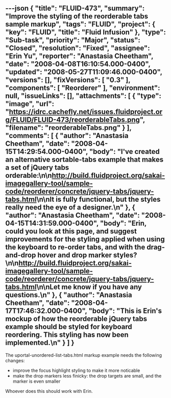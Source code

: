 ---json
{
  "title": "FLUID-473",
  "summary": "Improve the styling of the reorderable tabs sample markup",
  "tags": "FLUID",
  "project": {
    "key": "FLUID",
    "title": "Fluid Infusion"
  },
  "type": "Sub-task",
  "priority": "Major",
  "status": "Closed",
  "resolution": "Fixed",
  "assignee": "Erin Yu",
  "reporter": "Anastasia Cheetham",
  "date": "2008-04-08T16:10:54.000-0400",
  "updated": "2008-05-27T11:09:46.000-0400",
  "versions": [],
  "fixVersions": [
    "0.3"
  ],
  "components": [
    "Reorderer"
  ],
  "environment": null,
  "issueLinks": [],
  "attachments": [
    {
      "type": "image",
      "url": "https://idrc.cachefly.net/issues.fluidproject.org/FLUID/FLUID-473/reorderableTabs.png",
      "filename": "reorderableTabs.png"
    }
  ],
  "comments": [
    {
      "author": "Anastasia Cheetham",
      "date": "2008-04-15T14:29:54.000-0400",
      "body": "I've created an alternative sortable-tabs example that makes a set of jQuery tabs orderable:\n\n<http://build.fluidproject.org/sakai-imagegallery-tool/sample-code/reorderer/concrete/jquery-tabs/jquery-tabs.html>\n\nIt is fully functional, but the styles really need the eye of a designer.\n"
    },
    {
      "author": "Anastasia Cheetham",
      "date": "2008-04-15T14:31:59.000-0400",
      "body": "Erin, could you look at this page, and suggest improvements for the styling applied when using the keyboard to re-order tabs, and with the drag-and-drop hover and drop marker styles?\n\n<http://build.fluidproject.org/sakai-imagegallery-tool/sample-code/reorderer/concrete/jquery-tabs/jquery-tabs.html>\n\nLet me know if you have any questions.\n"
    },
    {
      "author": "Anastasia Cheetham",
      "date": "2008-04-17T17:46:32.000-0400",
      "body": "This is Erin's mockup of how the reorderable jQuery tabs example should be styled for keyboard reordering. This styling has now been implemented.\n"
    }
  ]
}
---
The uportal-unordered-list-tabs.html markup example needs the following changes:

* improve the focus highlight styling to make it more  noticable
* make the drop markers less finicky: the drop targets are small, and the marker is even smaller

Whoever does this should work with Erin.

        